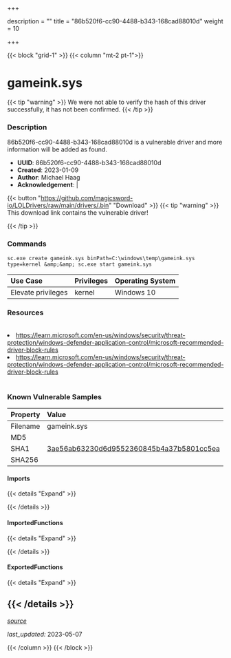 +++

description = ""
title = "86b520f6-cc90-4488-b343-168cad88010d"
weight = 10

+++


{{< block "grid-1" >}}
{{< column "mt-2 pt-1">}}


# gameink.sys


{{< tip "warning" >}}
We were not able to verify the hash of this driver successfully, it has not been confirmed.
{{< /tip >}}


### Description

86b520f6-cc90-4488-b343-168cad88010d is a vulnerable driver and more information will be added as found.
- **UUID**: 86b520f6-cc90-4488-b343-168cad88010d
- **Created**: 2023-01-09
- **Author**: Michael Haag
- **Acknowledgement**:  | [](https://twitter.com/)

{{< button "https://github.com/magicsword-io/LOLDrivers/raw/main/drivers/.bin" "Download" >}}
{{< tip "warning" >}}
This download link contains the vulnerable driver!

{{< /tip >}}

### Commands

```
sc.exe create gameink.sys binPath=C:\windows\temp\gameink.sys type=kernel &amp;&amp; sc.exe start gameink.sys
```

| Use Case | Privileges | Operating System | 
|:---- | ---- | ---- |
| Elevate privileges | kernel | Windows 10 |

### Resources
<br>
<li><a href=" https://learn.microsoft.com/en-us/windows/security/threat-protection/windows-defender-application-control/microsoft-recommended-driver-block-rules"> https://learn.microsoft.com/en-us/windows/security/threat-protection/windows-defender-application-control/microsoft-recommended-driver-block-rules</a></li>
<li><a href="https://learn.microsoft.com/en-us/windows/security/threat-protection/windows-defender-application-control/microsoft-recommended-driver-block-rules">https://learn.microsoft.com/en-us/windows/security/threat-protection/windows-defender-application-control/microsoft-recommended-driver-block-rules</a></li>
<br>

### Known Vulnerable Samples

| Property           | Value |
|:-------------------|:------|
| Filename           | gameink.sys |
| MD5                | [](https://www.virustotal.com/gui/file/) |
| SHA1               | [3ae56ab63230d6d9552360845b4a37b5801cc5ea](https://www.virustotal.com/gui/file/3ae56ab63230d6d9552360845b4a37b5801cc5ea) |
| SHA256             | [](https://www.virustotal.com/gui/file/) |


#### Imports
{{< details "Expand" >}}

{{< /details >}}
#### ImportedFunctions
{{< details "Expand" >}}

{{< /details >}}
#### ExportedFunctions
{{< details "Expand" >}}

{{< /details >}}
-----



[*source*](https://github.com/magicsword-io/LOLDrivers/tree/main/yaml/86b520f6-cc90-4488-b343-168cad88010d.yaml)

*last_updated:* 2023-05-07








{{< /column >}}
{{< /block >}}
